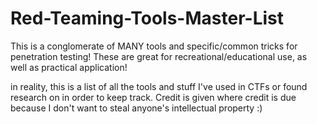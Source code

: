 # Red-Teaming-Tools-Master-List
This is a conglomerate of MANY tools and specific/common tricks for penetration testing! These are great for recreational/educational use, as well as practical application!

in reality, this is a list of all the tools and stuff I've used in CTFs or found research on in order to keep track. Credit is given where credit is due because I don't want to steal anyone's intellectual property :)
